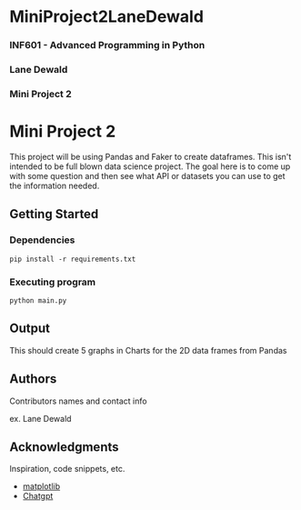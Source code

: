 # MiniProject2LaneDewald
### INF601 - Advanced Programming in Python
### Lane Dewald
### Mini Project 2


# Mini Project 2

This project will be using Pandas and Faker to create dataframes. This isn't intended to be full blown data science project. The goal here is to come up with some question and then see what API or datasets you can use to get the information needed.

## Getting Started

### Dependencies

```
pip install -r requirements.txt
```

### Executing program

```
python main.py
```

## Output

This should create 5 graphs in Charts for the 2D data frames from Pandas

## Authors

Contributors names and contact info

ex. Lane Dewald

## Acknowledgments

Inspiration, code snippets, etc.
* [matplotlib](https://gist.github.com/PurpleBooth/109311bb0361f32d87a2)
* [Chatgpt](https://chatgpt.com/share/67b40920-4898-800d-9a5c-7c1f1edca67e)


